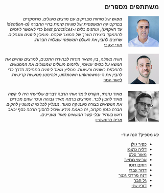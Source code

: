 <div dir="rtl">
  <h2>משתתפים מספרים</h2>
  
  <div style="display: flex; align-items: center;">
    <a href="https://www.linkedin.com/in/uriyacovy/">
      <img src="images/uri-yacovy.png" height="100" width="100" alt="Uri Yavovy" style="max-width: none; margin-left: 20px; ">
    </a>
    <span><i>מפגש של מוחות מבריקים עם מרצים מעולים. מתמקדים בפרקטיקה המשפטית של סוגיות שונות בחיי החברה (מ-ideation עד האקזיט), ונותנים כלים ו-best practices כדי לאפשר ליזמים להתמקד ביצירת הערך של המוצר שלהם. מומלץ ליזמים ומנהלים שרוצים להבין את העולם המשפטי שמלווה חברות.</i>
      <br>
      <a href="https://www.linkedin.com/in/uriyacovy/">אורי יעקבי</a></span>
  </div>
  
  <div style="display: flex; align-items: center; margin-top:20px;">
    <a href="https://www.linkedin.com/in/lior-hammer-42638411/">
      <img src="images/lior-hammer.png" height="100" width="100" alt="Lior Hammer" style="max-width: none; margin-left: 20px; ">
    </a>
    <span><i>חוויה מעולה, בין השאר הודות לבחירת התכנים, למרצים שחיים את הנושא על בסיס יומיומי, וליזמים מעולים שמנצלים את המפגשים להחלפת רשמים ורעיונות. ממליץ מאוד ליזמים בתחילת הדרך כדי להבין את ה-unknown unknowns, ולהימנע מטעויות קריטיות.</i>
      <br>
      <a href="https://www.linkedin.com/in/lior-hammer-42638411/">ליאור המר</a></span>
  </div>
  
  <div style="display: flex; align-items: center; margin-top:20px;">
    <a href="https://www.linkedin.com/in/ariebrosztein/">
      <img src="images/arie-brosztein.png" height="100" width="100" alt="Arie Brosztein" style="max-width: none; margin-left: 20px; ">
    </a>
    <span><i>מאוד נהנתי, הקורס לימד אותי הרבה דברים שלדעתי היה לי קשה מאוד להבין לבד. המרצים ברמה מאוד גבוהה וניכר שהם מכירים את הנושאים בצורה מעמיקה מאוד. ממליץ לכל מי שמעוניין להקים חברה בזמן הקרוב, זה באמת מידע שיכול לחסוך הרבה כסף וכאב ראש בעתיד ובלי קשר הנושאים מאוד מעניינים.</i>
      <br>
      <a href="https://www.linkedin.com/in/ariebrosztein/">אריה ברונשטיין</a></span>
  </div>

  <br>
  <div>
    <p>
      לא מספיק? הנה עוד-
      <ul>
        <li><a href="https://twitter.com/kfirgollan/status/1679192250163527680">כפיר גולן</a></li>
        <li><a href="https://www.linkedin.com/posts/dalya-gar_%D7%9C%D7%A4%D7%A0%D7%99-%D7%9B%D7%A9%D7%A0%D7%94-%D7%94%D7%99%D7%99%D7%AA%D7%99-%D7%91%D7%90%D7%99%D7%96%D7%94-%D7%90%D7%A8%D7%95%D7%A2-%D7%99%D7%96%D7%9E%D7%95%D7%AA-%D7%95%D7%90%D7%97%D7%93-%D7%94%D7%9E%D7%A8%D7%A6%D7%99%D7%9D-activity-7085149679725760513-SWZ4/">דליה גרצמן</a></li>
        <li><a href="https://www.linkedin.com/posts/maor-sellek-96a15129_entrepreneurship-learning-growth-activity-7085250905855467520-SGl1/">מאור סלק</a></li>
        <li><a href="https://www.linkedin.com/posts/avishayx_smashinglegal-startuplife-legalessentials-activity-7085313289886269440-SA3c/">אבישי מתייב</a></li>
        <li><a href="https://www.linkedin.com/posts/rotem-rousso-897444213_smashinglegal-activity-7085565062605660160--CKT/">רותם רוסו</a></li>
        <li><a href="https://www.linkedin.com/posts/dror-ivry-b335a4173_entrepreneurship-learning-growth-activity-7085567422698549249-bBHc/">דרור עברי</a></li>
        <li><a href="https://www.linkedin.com/posts/danamordechai_learning-growth-legal-activity-7085984050418479104-nKjB/">דנה מרדכי גנצר</a></li>
        <li><a href="https://www.linkedin.com/posts/gal-hever_smashinglegal-ebn-activity-7086040980004478976-Wsgv/">גל חבר</a></li>
        <li><a href="https://www.linkedin.com/posts/dorin-shani-b4324588_smashinglegal-activity-7094600183153401856-jctw">דורין שני</a></li>
      </ul>
    </p>
  </div>
</div>
